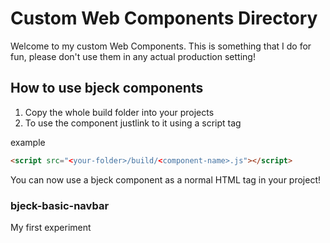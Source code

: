 # Custom Web Components Directory

Welcome to my custom Web Components. This is something that I do for fun, please don't use them in any actual production setting!

## How to use bjeck components

1. Copy the whole build folder into your projects
2. To use the component justlink to it using a script tag

example
```html
<script src="<your-folder>/build/<component-name>.js"></script>
```

You can now use a bjeck component as a normal HTML tag in your project!

### bjeck-basic-navbar

My first experiment
